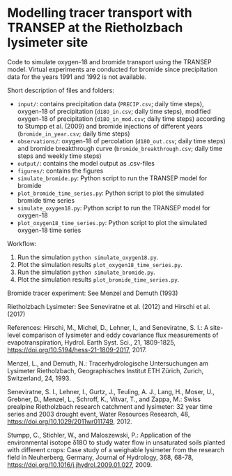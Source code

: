 # Modelling tracer transport with TRANSEP at the Rietholzbach lysimeter site

Code to simulate oxygen-18 and bromide transport using the TRANSEP model. Virtual experiments are conducted for bromide since precipitation data for the years 1991 and 1992 is not available.

Short description of files and folders:
- `input/`: contains precipitation data (`PRECIP.csv`; daily time steps), oxygen-18 of precipitation (`d18O_in.csv`; daily time steps), modified oxygen-18 of precipitation (`d18O_in_mod.csv`; daily time steps) according to Stumpp et al. (2009) and bromide injections of different years (`bromide_in_year.csv`; daily time steps)
- `observations/`: oxygen-18 of percolation (`d18O_out.csv`; daily time steps) and bromide breakthrough curve (`bromide_breakthrough.csv`; daily time steps and weekly time steps)
- `output/`: contains the model output as .csv-files
- `figures/`: contains the figures
- `simulate_bromide.py`: Python script to run the TRANSEP model for bromide
- `plot_bromide_time_series.py`: Python script to plot the simulated bromide time series
- `simulate_oxygen18.py`: Python script to run the TRANSEP model for oxygen-18
- `plot_oxygen18_time_series.py`: Python script to plot the simulated oxygen-18 time series

Workflow:
1. Run the simulation `python simulate_oxygen18.py`.
2. Plot the simulation results `plot_oxygen18_time_series.py`.
3. Run the simulation `python simulate_bromide.py`.
4. Plot the simulation results `plot_bromide_time_series.py`.

Bromide tracer experiment:
See Menzel and Demuth (1993)

Rietholzbach Lysimeter:
See Seneviratne et al. (2012) and Hirschi et al. (2017)

References:
Hirschi, M., Michel, D., Lehner, I., and Seneviratne, S. I.: A site-level comparison of lysimeter and eddy covariance flux measurements of evapotranspiration, Hydrol. Earth Syst. Sci., 21, 1809-1825, https://doi.org/10.5194/hess-21-1809-2017, 2017.

Menzel, L., and Demuth, N.: Tracerhydrologische Untersuchungen am Lysimeter Rietholzbach, Geographisches Institut ETH Zürich, Zurich, Switzerland, 24, 1993.

Seneviratne, S. I., Lehner, I., Gurtz, J., Teuling, A. J., Lang, H., Moser, U., Grebner, D., Menzel, L., Schroff, K., Vitvar, T., and Zappa, M.: Swiss prealpine Rietholzbach research catchment and lysimeter: 32 year time series and 2003 drought event, Water Resources Research, 48, https://doi.org/10.1029/2011wr011749, 2012.

Stumpp, C., Stichler, W., and Maloszewski, P.: Application of the environmental isotope δ18O to study water flow in unsaturated soils planted with different crops: Case study of a weighable lysimeter from the research field in Neuherberg, Germany, Journal of Hydrology, 368, 68-78, https://doi.org/10.1016/j.jhydrol.2009.01.027, 2009.